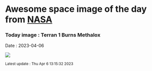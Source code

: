 
# Awesome space image of the day from [NASA](https://api.nasa.gov/)

### Today image : Terran 1 Burns Methalox
Date : 2023-04-06

![](https://apod.nasa.gov/apod/image/2304/2023-03-22_Terran-1-GLHF_Kraus_thumb.jpg)

<small>Latest update : Thu Apr  6 13:15:32 2023</small>
        